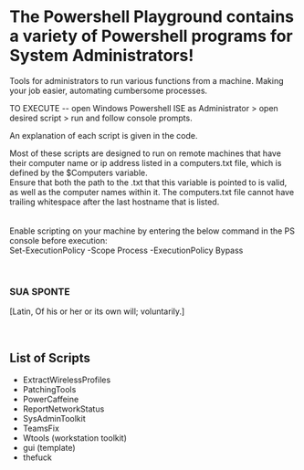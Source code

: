 # The Powershell Playground contains a variety of Powershell programs for System Administrators!

Tools for administrators to run various functions from a machine. Making your job easier, automating cumbersome processes.


TO EXECUTE  --  open Windows Powershell ISE as Administrator  >  open desired script  >  run and follow console prompts.

An explanation of each script is given in the code.

Most of these scripts are designed to run on remote machines that have their computer name or ip address listed in a computers.txt file, which is defined by the $Computers variable. <br/>
Ensure that both the path to the .txt that this variable is pointed to is valid, as well as the computer names within it. The computers.txt file cannot have trailing whitespace after the last hostname that is listed. 
<br/>
<br/>
<br/>
Enable scripting on your machine by entering the below command in the PS console before execution: <br/> 
Set-ExecutionPolicy -Scope Process -ExecutionPolicy Bypass


<br/>

### SUA SPONTE

[Latin, Of his or her or its own will; voluntarily.]

<br/>

## List of Scripts

- ExtractWirelessProfiles
- PatchingTools
- PowerCaffeine
- ReportNetworkStatus
- SysAdminToolkit
- TeamsFix
- Wtools (workstation toolkit)
- gui (template)
- thefuck
